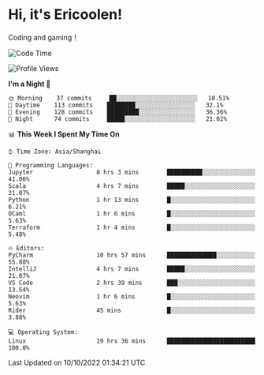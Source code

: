# Hi, it's Ericoolen!
Coding and gaming！

<!--START_SECTION:waka-->
![Code Time](http://img.shields.io/badge/Code%20Time-430%20hrs%2059%20mins-blue)

![Profile Views](http://img.shields.io/badge/Profile%20Views-1-blue)

**I'm a Night 🦉** 

```text
🌞 Morning    37 commits     ██░░░░░░░░░░░░░░░░░░░░░░░   10.51% 
🌆 Daytime    113 commits    ████████░░░░░░░░░░░░░░░░░   32.1% 
🌃 Evening    128 commits    █████████░░░░░░░░░░░░░░░░   36.36% 
🌙 Night      74 commits     █████░░░░░░░░░░░░░░░░░░░░   21.02%

```


📊 **This Week I Spent My Time On** 

```text
⌚︎ Time Zone: Asia/Shanghai

💬 Programming Languages: 
Jupyter                  8 hrs 3 mins        ██████████░░░░░░░░░░░░░░░   41.06% 
Scala                    4 hrs 7 mins        █████░░░░░░░░░░░░░░░░░░░░   21.07% 
Python                   1 hr 13 mins        █░░░░░░░░░░░░░░░░░░░░░░░░   6.21% 
OCaml                    1 hr 6 mins         █░░░░░░░░░░░░░░░░░░░░░░░░   5.63% 
Terraform                1 hr 4 mins         █░░░░░░░░░░░░░░░░░░░░░░░░   5.48%

🔥 Editors: 
PyCharm                  10 hrs 57 mins      ██████████████░░░░░░░░░░░   55.88% 
IntelliJ                 4 hrs 7 mins        █████░░░░░░░░░░░░░░░░░░░░   21.07% 
VS Code                  2 hrs 39 mins       ███░░░░░░░░░░░░░░░░░░░░░░   13.54% 
Neovim                   1 hr 6 mins         █░░░░░░░░░░░░░░░░░░░░░░░░   5.63% 
Rider                    45 mins             █░░░░░░░░░░░░░░░░░░░░░░░░   3.88%

💻 Operating System: 
Linux                    19 hrs 36 mins      █████████████████████████   100.0%

```


 Last Updated on 10/10/2022 01:34:21 UTC
<!--END_SECTION:waka-->

